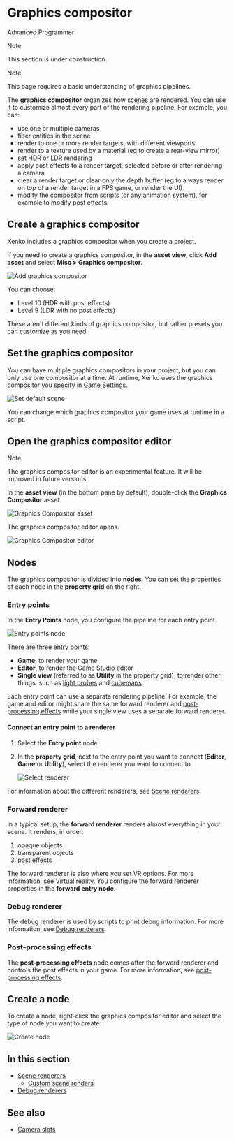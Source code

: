 # Graphics compositor

<span class="label label-doc-level">Advanced</span>
<span class="label label-doc-audience">Programmer</span>

>[!Note]
>This section is under construction.

>[!Note]
>This page requires a basic understanding of graphics pipelines.

The **graphics compositor** organizes how [scenes](../../game-studio/scenes.md) are rendered. You can use it to customize almost every part of the rendering pipeline. For example, you can:

- use one or multiple cameras
- filter entities in the scene
- render to one or more render targets, with different viewports
- render to a texture used by a material (eg to create a rear-view mirror)
- set HDR or LDR rendering
- apply post effects to a render target, selected before or after rendering a camera
- clear a render target or clear only the depth buffer (eg to always render on top of a render target in a FPS game, or render the UI)
- modify the compositor from scripts (or any animation system), for example to modify post effects

## Create a graphics compositor

Xenko includes a graphics compositor when you create a project.

If you need to create a graphics compositor, in the **asset view**, click **Add asset** and select **Misc > Graphics compositor**.

![Add graphics compositor](media/add-graphics-compositor.png)

You can choose:

* Level 10 (HDR with post effects)
* Level 9 (LDR with no post effects)

These aren't different kinds of graphics compositor, but rather presets you can customize as you need.

## Set the graphics compositor

You can have multiple graphics compositors in your project, but you can only use one compositor at a time. At runtime, Xenko uses the graphics compositor you specify in [Game Settings](../../game-studio/game-settings.md).

![Set default scene](../../game-studio/media/game-settings-graphics-compositor.png)

You can change which graphics compositor your game uses at runtime in a script. 

## Open the graphics compositor editor

>[!Note]
>The graphics compositor editor is an experimental feature. It will be improved in future versions.

In the **asset view** (in the bottom pane by default), double-click the **Graphics Compositor** asset.

![Graphics Compositor asset](media/graphics-compositor-asset.png)

The graphics compositor editor opens.

![Graphics Compositor editor](media/graphics-compositor-editor.png)

## Nodes

The graphics compositor is divided into **nodes**. You can set the properties of each node in the **property grid** on the right.

### Entry points

In the **Entry Points** node, you configure the pipeline for each entry point.

![Entry points node](media/entry-points-node.png)

There are three entry points:

* **Game**, to render your game
* **Editor**, to render the Game Studio editor
* **Single view** (referred to as **Utility** in the property grid), to render other things, such as [light probes](../lights-and-shadows/light-probes.md) and [cubemaps](../skyboxes.md).

Each entry point can use a separate rendering pipeline. For example, the game and editor might share the same forward renderer and [post-processing effects](../post-effects/index.md) while your single view uses a separate forward renderer.

#### Connect an entry point to a renderer

1. Select the **Entry point** node.

2. In the **property grid**, next to the entry point you want to connect (**Editor**, **Game** or **Utility**), select the renderer you want to connect to.

    ![Select renderer](media/connect-entry-point.png)

For information about the different renderers, see [Scene renderers](scene-renderers.md).

### Forward renderer

In a typical setup, the **forward renderer** renders almost everything in your scene. It renders, in order:

1. opaque objects
2. transparent objects
3. [post effects](../post-effects/index.md)

The forward renderer is also where you set VR options. For more information, see [Virtual reality](../../virtual-reality/index.md). You configure the forward renderer properties in the **forward entry node**. 

### Debug renderer

The debug renderer is used by scripts to print debug information. For more information, see [Debug renderers](debug-renderers.md).

### Post-processing effects

The **post-processing effects** node comes after the forward renderer and controls the post effects in your game. For more information, see [post-processing effects](../post-effects/index.md).

## Create a node

To create a node, right-click the graphics compositor editor and select the type of node you want to create:

![Create node](../../virtual-reality/media/create-node.png)

## In this section

* [Scene renderers](scene-renderers.md)
    * [Custom scene renders](custom-scene-renderers.md)
* [Debug renderers](debug-renderers.md)

## See also

* [Camera slots](../camera-slots.md)